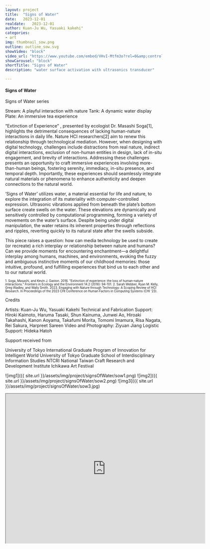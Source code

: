 ```yaml
---
layout: project
title:  "Signs of Water"
date:   2023-12-01
realdate:   2023-12-01
author: Kuan-Ju Wu, Yasuaki kakehi"
categories:
- art
img: thumbnail_sow.png
outline: outline_sow.svg
showVideo: "block"
video_url: "https://www.youtube.com/embed/VHvI-Mtfm3o?rel=0&amp;controls=0&amp;showinfo=0"
showCarousel: "block"
shortTitle: "Signs of Water"
description: "water surface activation with ultrasonics transducer"

---
```

#### Signs of Water ####


Signs of Water series

Stream: A playful interaction with nature
Tank: A dynamic water display
Plate: An immersive tea experience


“Extinction of Experience” , presented by ecologist Dr. Masashi Soga[1], highlights the detrimental consequences of lacking human-nature interactions in daily life. Nature HCI researchers[2] aim to renew this relationship through technological mediation. However, when designing with digital technology, challenges include distractions from real nature, indirect digital interactions, exclusion of non-human entities in design, lack of in-situ engagement, and brevity of interactions.
Addressing these challenges presents an opportunity to craft immersive experiences involving more-than-human beings, fostering serenity, immediacy, in-situ presence, and temporal depth. Importantly, these experiences should seamlessly integrate natural materials or phenomena to enhance authenticity and deepen connections to the natural world.


‘Signs of Water’  utilizes water, a material essential for life and nature, to explore the integration of its materiality with computer-controlled expression. Ultrasonic vibrations applied from beneath the plate’s bottom surface create swells on the water. These elevations are dynamically and sensitively controlled by computational programming, forming a variety of movements on the water’s surface. Despite being under digital manipulation, the water retains its inherent properties through reflections and ripples, reverting quickly to its natural state after the swells subside. 


This piece raises a question: how can media technology be used to create (or recreate) a rich interplay or relationship between nature and humans? Can we provide moments for encountering enchantment—a delightful interplay among humans, machines, and environments, evoking the fuzzy and ambiguous instinctive moments of our childhood memories: those intuitive, profound, and fulfilling experiences that bind us to each other and to our natural world.


<sub><sup>1.	Soga, Masashi, and Kevin J. Gaston. 2016. "Extinction of experience: the loss of human–nature interactions." Frontiers in Ecology and the Environment 14.2 (2016): 94-101.
2.	Sarah Webber, Ryan M. Kelly, Greg Wadley, and Wally Smith. 2023. Engaging with Nature through Technology: A Scoping Review of HCI Research. In Proceedings of the 2023 CHI Conference on Human Factors in Computing Systems (CHI '23).
</sub></sup>

Credits

Artists: Kuan-Ju Wu, Yasuaki Kakehi
Technical and Fabrication Support: Hiroki Kaimoto, Haruma Tasaki, Shun Kainuma, Junwei Ao, Hiroaki Takahashi, Kanon Aoyama, Takafumi Morita, Tomomi Imamura, Risa Nagata, Rei Sakura, Harpreet Sareen
Video and Photography: Ziyuan Jiang
Logistic Support: Hideka Hatoh



Support received from

University of Tokyo International Graduate Program of Innovation for Intelligent World
University of Tokyo Graduate School of Interdisciplinary Information Studies
NTCRI National Taiwan Craft Research and Development Institute
Ichikawa Art Festival


![img1]({{ site.url }}/assets/img/project/signsOfWater/sow1.png)
![img2]({{ site.url }}/assets/img/project/signsOfWater/sow2.png)
![img3]({{ site.url }}/assets/img/project/signsOfWater/sow3.jpg)

<iframe src="https://drive.google.com/file/d/180up7E7itq-mWFl7VxI4fsnXqQq2y-OU/preview" width="640" height="480" allow="autoplay"></iframe>